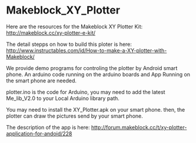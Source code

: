 Makeblock_XY_Plotter
====================

Here are the resources for the Makeblock XY Plotter Kit: http://makeblock.cc/xy-plotter-e-kit/

The detail stepps on how to build this ploter is here: http://www.instructables.com/id/How-to-make-a-XY-plotter-with-Makeblock/

We provide demo programs for controling the plotter by Android smart phone. An arduino code running on the arduino boards and
App Running on the smart phone are needed.

plotter.ino is the code for Arduino, you may need to add the latest Me_lib_V2.0 to your Local Arduino library path.

You may need to install the XY_Plotter.apk on your smart phone. then, the plotter can draw the pictures send by your smart phone.

The description of the app is here: http://forum.makeblock.cc/t/xy-plotter-application-for-andoid/228

